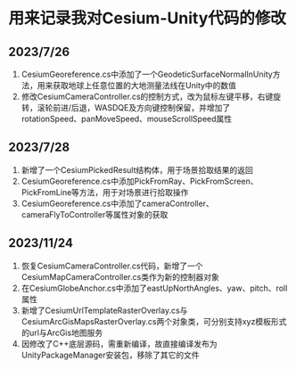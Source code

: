 # 用来记录我对Cesium-Unity代码的修改

## 2023/7/26

1. CesiumGeoreference.cs中添加了一个GeodeticSurfaceNormalInUnity方法，用来获取地球上任意位置的大地测量法线在Unity中的数值
2. 修改CesiumCameraController.cs的控制方式，改为鼠标左键平移，右键旋转，滚轮前进/后退，WASDQE及方向键控制保留，并增加了rotationSpeed、panMoveSpeed、mouseScrollSpeed属性

## 2023/7/28

1. 新增了一个CesiumPickedResult结构体，用于场景拾取结果的返回
2. CesiumGeoreference.cs中添加PickFromRay、PickFromScreen、PickFromLine等方法，用于对场景进行拾取操作
3. CesiumGeoreference.cs中添加了cameraController、cameraFlyToController等属性对象的获取

## 2023/11/24

1. 恢复CesiumCameraController.cs代码，新增了一个CesiumMapCameraController.cs类作为新的控制器对象
2. 在CesiumGlobeAnchor.cs中添加了eastUpNorthAngles、yaw、pitch、roll属性
3. 新增了CesiumUrlTemplateRasterOverlay.cs与CesiumArcGisMapsRasterOverlay.cs两个对象类，可分别支持xyz模板形式的url与ArcGis地图服务
4. 因修改了C++底层源码，需重新编译，故直接编译发布为UnityPackageManager安装包，移除了其它的文件
